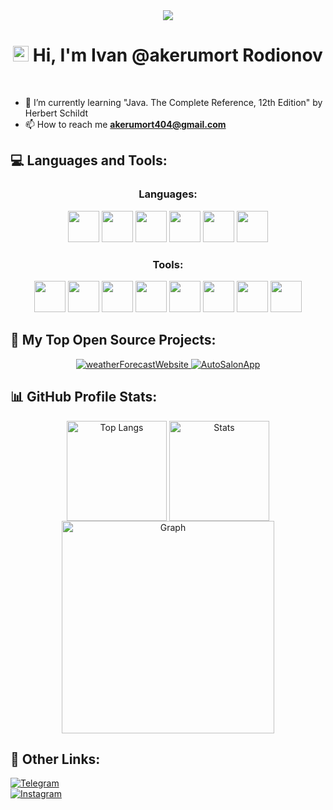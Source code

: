 <div align="center"> 
  <img src="https://tenor.com/ru/view/sad-anime-black-and-white-hyouka-oreki-houtarou-gif-17647487.gif"/>
</div>

<h1 align="center"> <img src="https://media.giphy.com/media/hvRJCLFzcasrR4ia7z/giphy.gif" width="25px"> Hi, I'm Ivan @akerumort Rodionov</h1>

<div id="header" align="center">
  <img src="https://komarev.com/ghpvc/?username=akerumort&style=for-the-badge&color=6A19B5" alt=""/>
</div> <br>

- 🌱 I’m currently learning "Java. The Complete Reference, 12th Edition" by Herbert Schildt
- 📫 How to reach me **akerumort404@gmail.com**

<h2 align="left"> 💻 Languages and Tools: </h2>

<h3 align="center"> Languages: </h3>
<p align="center"> 
  <a> <img src="https://cdn.jsdelivr.net/gh/devicons/devicon@latest/icons/cplusplus/cplusplus-original.svg" width="50" height="50"/> </a> 
  <a> <img src="https://cdn.jsdelivr.net/gh/devicons/devicon@latest/icons/csharp/csharp-original.svg"width="50" height="50"/>  </a>
  <a> <img src="https://cdn.jsdelivr.net/gh/devicons/devicon@latest/icons/java/java-original.svg"width="50" height="50"/>  </a>
  <a> <img src="https://cdn.jsdelivr.net/gh/devicons/devicon@latest/icons/javascript/javascript-original.svg" width="50" height="50"/> </a>
  <a> <img src="https://cdn.jsdelivr.net/gh/devicons/devicon@latest/icons/html5/html5-original.svg"width="50" height="50"/>  </a>
  <a> <img src="https://cdn.jsdelivr.net/gh/devicons/devicon@latest/icons/css3/css3-original.svg" width="50" height="50"/>  </a>
</p>

<h3 align="center"> Tools: </h3>
<p align="center"> 
  <a> <img src="https://cdn.jsdelivr.net/gh/devicons/devicon@latest/icons/git/git-original.svg"  width="50" height="50"/> </a>
  <a> <img src="https://cdn.jsdelivr.net/gh/devicons/devicon@latest/icons/postman/postman-original.svg"  width="50" height="50"/> </a>
  <a> <img src="https://cdn.jsdelivr.net/gh/devicons/devicon@latest/icons/postgresql/postgresql-original-wordmark.svg" width="50" height="50"/> </a>
  <a> <img src="https://cdn.jsdelivr.net/gh/devicons/devicon@latest/icons/mysql/mysql-original-wordmark.svg" width="50" height="50"/> </a>
  <a> <img src="https://cdn.jsdelivr.net/gh/devicons/devicon@latest/icons/sqlite/sqlite-original.svg" width="50" height="50"/> </a>
  <a> <img src="https://cdn.jsdelivr.net/gh/devicons/devicon@latest/icons/liquibase/liquibase-original.svg" width="50" height="50"/> </a>
  <a> <img src="https://cdn.jsdelivr.net/gh/devicons/devicon@latest/icons/swagger/swagger-original.svg" width="50" height="50"/> </a>
  <a> <img src="https://cdn.jsdelivr.net/gh/devicons/devicon@latest/icons/photoshop/photoshop-plain.svg" width="50" height="50"/> </a>
</p>

<h2>📘 My Top Open Source Projects: </h2>

<div align="center">
    <a href="https://github.com/akerumort/weatherForecastWebsite">
        <img src="https://github-readme-stats.vercel.app/api/pin/?username=akerumort&repo=weatherForecastWebsite&show_description=true&theme=midnight-purple" alt="weatherForecastWebsite"/>
    </a>
    <a href="https://github.com/akerumort/AutoSalonApp">
        <img src="https://github-readme-stats.vercel.app/api/pin/?username=akerumort&repo=AutoSalonApp&show_description=true&theme=midnight-purple" alt="AutoSalonApp"/>
    </a>
</div>

<h2>📊 GitHub Profile Stats: </h2>

<p align="center">
    <img align="center" src="https://github-readme-stats.vercel.app/api/top-langs?username=akerumort&show_icons=true&locale=en&layout=compact&theme=midnight-purple" alt="Top Langs" height="160"/> 
    <img align="center" src="https://github-readme-stats.vercel.app/api?username=akerumort&show_icons=true&locale=en&theme=midnight-purple" alt="Stats" height="160"/> 
    <img src="https://github-readme-activity-graph.vercel.app/graph?username=akerumort&theme=high-contrast" alt="Graph" height="340"/>
</p>


<h2>👾 Other Links: </h2>

<div align="left">
  <a href="https://t.me/akerumort" target="_blank"> <img src="https://img.shields.io/badge/Telegram-blue?style=flat&logo=telegram&logoColor=white&color=black" alt="Telegram">
</div>
    
<div align="left">
  <a href="https://www.instagram.com/akerumort/" target="_blank"> <img src="https://img.shields.io/badge/Instagram-%23E4405F.svg?&style=flat-square&logo=instagram&logoColor=white&color=6A19B5" alt="Instagram">
</div>
    


